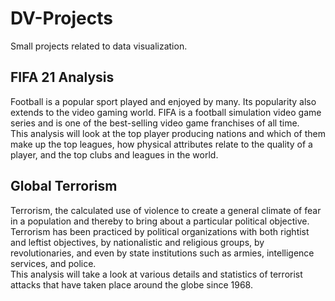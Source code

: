 # DV-Projects
Small projects related to data visualization.
## FIFA 21 Analysis 
Football is a popular sport played and enjoyed by many. Its popularity also extends to the video gaming world. FIFA is a football simulation video game series and is one of the best-selling video game franchises of all time. 
<br> 
This analysis will look at the top player producing nations and which of them make up the top leagues, how physical attributes relate to the quality of a player, and the top clubs and leagues in the world.
## Global Terrorism
Terrorism, the calculated use of violence to create a general climate of fear in a population and thereby to bring about a particular political objective. Terrorism has been practiced by political organizations with both rightist and leftist objectives, by nationalistic and religious groups, by revolutionaries, and even by state institutions such as armies, intelligence services, and police.
<br>
This analysis will take a look at various details and statistics of terrorist attacks that have taken place around the globe since 1968.
